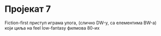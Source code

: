 # Пројекат 7
Fiction-first приступ играма улога, (слично DW-у, са елементима BW-а) који циља на feel low-fantasy филмова 80-их
